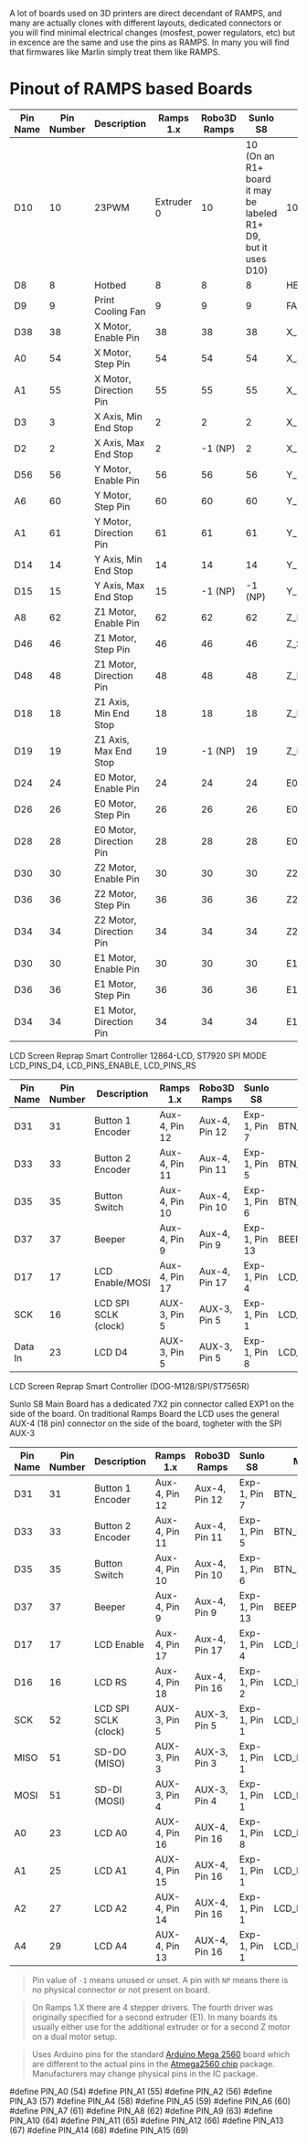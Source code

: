 A lot of boards used on 3D printers are direct decendant of RAMPS, and many are actually clones with different layouts, dedicated connectors or you will find minimal electrical changes (mosfest, power regulators, etc) but in excence are the same and use the pins as RAMPS. In many you will find that firmwares like Marlin simply treat them like RAMPS.


# Pinout of RAMPS based Boards #

| Pin Name | Pin Number | Description | Ramps 1.x | Robo3D Ramps | Sunlo S8 | Marlin 1.x | Marlin 2.x |
| -- | -- | -- | -- | -- | -- | -- | -- |
| D10 | 10 | 23PWM | Extruder 0 | 10 | 10<br>(On an R1+ board it may be labeled R1+ D9, but it uses D10) | 10 | HEATER_0_PIN | |
| D8 | 8 | Hotbed | 8 | 8 | 8 | HEATER_BED_PIN | |
| D9 | 9 | Print Cooling Fan | 9 | 9 | 9 | FAN_PIN | |
| D38 | 38 | X Motor, Enable Pin | 38 | 38 | 38 | X_ENABLE_PIN | |
| A0  | 54 | X Motor, Step Pin | 54 | 54 | 54 | X_STEP_PIN | |
| A1  | 55 | X Motor, Direction Pin | 55 | 55 | 55 | X_DIR_PIN | |
| D3  | 3 | X Axis, Min End Stop | 2 | 2 | 2 | X_MIN_PIN | |
| D2  | 2 | X Axis, Max End Stop | 2 | -1 (NP) | 2 | X_MAX_PIN | |
| D56 | 56 | Y Motor, Enable Pin | 56 | 56 | 56 | Y_ENABLE_PIN | |
| A6  | 60 | Y Motor, Step Pin | 60 | 60 | 60 | Y_STEP_PIN | |
| A1  | 61 | Y Motor, Direction Pin | 61 | 61 | 61 | Y_DIR_PIN | |
| D14  | 14 | Y Axis, Min End Stop | 14 | 14 | 14 | Y_MIN_PIN | |
| D15  | 15 | Y Axis, Max End Stop | 15 | -1 (NP) | -1 (NP) | Y_MAX_PIN | |
| A8 | 62 | Z1 Motor, Enable Pin | 62 | 62 | 62 | Z_ENABLE_PIN | |
| D46  | 46 | Z1 Motor, Step Pin | 46 | 46 | 46 | Z_STEP_PIN | |
| D48  | 48 | Z1 Motor, Direction Pin | 48 | 48 | 48 | Z_DIR_PIN | |
| D18  | 18 | Z1 Axis, Min End Stop | 18 | 18 | 18 | Z_MIN_PIN | |
| D19  | 19 | Z1 Axis, Max End Stop | 19 | -1 (NP) | 19 | Z_MAX_PIN | |
| D24 | 24 | E0 Motor, Enable Pin | 24 | 24 | 24 | E0_ENABLE_PIN | |
| D26  | 26 | E0 Motor, Step Pin | 26 | 26 | 26 | E0_STEP_PIN | |
| D28  | 28 | E0 Motor, Direction Pin | 28 | 28 | 28 | E0_DIR_PIN | |
| D30 | 30 | Z2 Motor, Enable Pin | 30 | 30 | 30 | Z2_ENABLE_PIN | |
| D36  | 36 | Z2 Motor, Step Pin | 36 | 36 | 36 | Z2_STEP_PIN | |
| D34  | 34 | Z2 Motor, Direction Pin | 34 | 34 | 34 | Z2_DIR_PIN | |
| D30 | 30 | E1 Motor, Enable Pin | 30 | 30 | 30 | E1_ENABLE_PIN | |
| D36  | 36 | E1 Motor, Step Pin | 36 | 36 | 36 | E1_STEP_PIN | |
| D34  | 34 | E1 Motor, Direction Pin | 34 | 34 | 34 | E1_DIR_PIN | |


LCD Screen Reprap Smart Controller  12864-LCD, ST7920 SPI MODE
LCD_PINS_D4, LCD_PINS_ENABLE, LCD_PINS_RS

| Pin Name | Pin Number | Description | Ramps 1.x | Robo3D Ramps | Sunlo S8 | Marlin 1.x | Marlin 2.x |
| -- | -- | -- | -- | -- | -- | -- | -- |
| D31 | 31 | Button 1 Encoder | Aux-4, Pin 12 | Aux-4, Pin 12 | Exp-1, Pin 7 | BTN_EN1 | |
| D33 | 33 | Button 2 Encoder | Aux-4, Pin 11 | Aux-4, Pin 11 | Exp-1, Pin 5 | BTN_EN2 | |
| D35 | 35 | Button Switch | Aux-4, Pin 10 | Aux-4, Pin 10 | Exp-1, Pin 6 | BTN_EN | |
| D37 | 37 | Beeper | Aux-4, Pin 9 | Aux-4, Pin 9 | Exp-1, Pin 13 | BEEPER_PIN | |
| D17 | 17 | LCD Enable/MOSI | Aux-4, Pin 17 | Aux-4, Pin 17 | Exp-1, Pin 4 | LCD_PINS_ENABLE | |
| SCK | 16 | LCD SPI SCLK (clock) | AUX-3, Pin 5 | AUX-3, Pin 5 | Exp-1, Pin 1 | LCD_PINS_RS | |
| Data In | 23 | LCD D4 | AUX-3, Pin 5 | AUX-3, Pin 5 | Exp-1, Pin 8 | LCD_PINS_D4 | |

LCD Screen Reprap Smart Controller (DOG-M128/SPI/ST7565R)

Sunlo S8 Main Board has a dedicated 7X2 pin connector called EXP1 on the side of the board.
On traditional Ramps Board the LCD uses the general AUX-4 (18 pin) connector on the side of the board, togheter with the SPI AUX-3


| Pin Name | Pin Number | Description | Ramps 1.x | Robo3D Ramps | Sunlo S8 | Marlin 1.x | Marlin 2.x |
| -- | -- | -- | -- | -- | -- | -- | -- |
| D31 | 31 | Button 1 Encoder | Aux-4, Pin 12 | Aux-4, Pin 12 | Exp-1, Pin 7 | BTN_EN1 | |
| D33 | 33 | Button 2 Encoder | Aux-4, Pin 11 | Aux-4, Pin 11 | Exp-1, Pin 5 | BTN_EN2 | |
| D35 | 35 | Button Switch | Aux-4, Pin 10 | Aux-4, Pin 10 | Exp-1, Pin 6 | BTN_EN | |
| D37 | 37 | Beeper | Aux-4, Pin 9 | Aux-4, Pin 9 | Exp-1, Pin 13 | BEEPER_PIN | |
| D17 | 17 | LCD Enable | Aux-4, Pin 17 | Aux-4, Pin 17 | Exp-1, Pin 4 | LCD_PINS_ENABLE | |
| D16 | 16 | LCD RS | Aux-4, Pin 18 | Aux-4, Pin 16 | Exp-1, Pin 2 | LCD_PINS_RS | |
| SCK | 52 | LCD SPI SCLK (clock) | AUX-3, Pin 5 | AUX-3, Pin 5 | Exp-1, Pin 1 | LCD_PINS_RS | |
| MISO | 51 | SD-DO (MISO) | AUX-3, Pin 3 | AUX-3, Pin 3 | Exp-1, Pin 1 | LCD_PINS_RS | |
| MOSI | 51 | SD-DI (MOSI) | AUX-3, Pin 4 | AUX-3, Pin 4 | Exp-1, Pin 1 | LCD_PINS_RS | |
| A0 | 23 | LCD A0 | AUX-4, Pin 16 | AUX-4, Pin 16 | Exp-1, Pin 8 | LCD_PINS_D4 | |
| A1 | 25 | LCD A1 | AUX-4, Pin 15 | AUX-4, Pin 16 | Exp-1, Pin 1 | LCD_PINS_D5 | |
| A2 | 27 | LCD A2 | AUX-4, Pin 14 | AUX-4, Pin 16 | Exp-1, Pin 1 | LCD_PINS_D6 | |
| A4 | 29 | LCD A4 | AUX-4, Pin 13 | AUX-4, Pin 16 | Exp-1, Pin 1 | LCD_PINS_D7 | |



> Pin value of `-1` means unused or unset. A pin with `NP` means there is no physical connector or not present on board.

> On Ramps 1.X there are 4 stepper drivers. The fourth driver was originally specified for a second extruder (E1). In many boards its usually either use for the additional extruder or for a second Z motor on a dual motor setup.
 

> Uses Arduino pins for the standard [Arduino Mega 2560](https://store.arduino.cc/arduino-mega-2560-rev3) board which are different to the actual pins in the [Atmega2560 chip](https://www.arduino.cc/en/Hacking/PinMapping2560) package. Manufacturers may change physical pins in the IC package.




#define PIN_A0   (54)
#define PIN_A1   (55)
#define PIN_A2   (56)
#define PIN_A3   (57)
#define PIN_A4   (58)
#define PIN_A5   (59)
#define PIN_A6   (60)
#define PIN_A7   (61)
#define PIN_A8   (62)
#define PIN_A9   (63)
#define PIN_A10  (64)
#define PIN_A11  (65)
#define PIN_A12  (66)
#define PIN_A13  (67)
#define PIN_A14  (68)
#define PIN_A15  (69)
